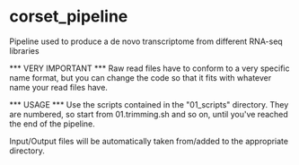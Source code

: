 # corset_pipeline
Pipeline used to produce a de novo transcriptome from different RNA-seq libraries

*** VERY IMPORTANT ***
Raw read files have to conform to a very specific name format, but you can change
the code so that it fits with whatever name your read files have.

*** USAGE ***
Use the scripts contained in the "01_scripts" directory. They are numbered, so start from 01.trimming.sh
and so on, until you've reached the end of the pipeline.

Input/Output files will be automatically taken from/added to the appropriate directory.
